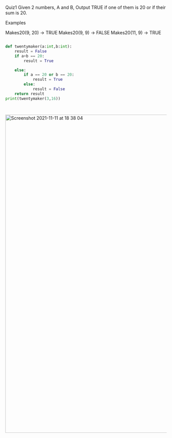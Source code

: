 Quiz1
Given 2 numbers, A and B, Output TRUE if one of them is 20 or if their sum is 20.

Examples

Makes20(9, 20) → TRUE
Makes20(9, 9) → FALSE
Makes20(11, 9) → TRUE

```py

def twentymaker(a:int,b:int):
    result = False
    if a+b == 20:
        result = True

    else:
        if a == 20 or b == 20:
            result = True
        else:
            result = False
    return result
print(twentymaker(3,16))




```
<img width="995" alt="Screenshot 2021-11-11 at 18 38 04" src="https://user-images.githubusercontent.com/89366347/141274922-49cb13a5-f8c9-4d5a-b255-50620f791596.png">
